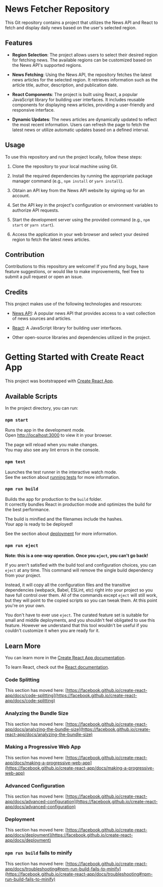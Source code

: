 # News Fetcher Repository

This Git repository contains a project that utilizes the News API and React to fetch and display daily news based on the user's selected region.

## Features

- **Region Selection**: The project allows users to select their desired region for fetching news. The available regions can be customized based on the News API's supported regions.

- **News Fetching**: Using the News API, the repository fetches the latest news articles for the selected region. It retrieves information such as the article title, author, description, and publication date.

- **React Components**: The project is built using React, a popular JavaScript library for building user interfaces. It includes reusable components for displaying news articles, providing a user-friendly and responsive interface.

- **Dynamic Updates**: The news articles are dynamically updated to reflect the most recent information. Users can refresh the page to fetch the latest news or utilize automatic updates based on a defined interval.

## Usage

To use this repository and run the project locally, follow these steps:

1. Clone the repository to your local machine using Git.

2. Install the required dependencies by running the appropriate package manager command (e.g., `npm install` or `yarn install`).

3. Obtain an API key from the News API website by signing up for an account.

4. Set the API key in the project's configuration or environment variables to authorize API requests.

5. Start the development server using the provided command (e.g., `npm start` or `yarn start`).

6. Access the application in your web browser and select your desired region to fetch the latest news articles.

## Contribution

Contributions to this repository are welcome! If you find any bugs, have feature suggestions, or would like to make improvements, feel free to submit a pull request or open an issue.

## Credits

This project makes use of the following technologies and resources:

- [News API](https://newsapi.org/): A popular news API that provides access to a vast collection of news sources and articles.

- [React](https://reactjs.org/): A JavaScript library for building user interfaces.

- Other open-source libraries and dependencies utilized in the project.




# Getting Started with Create React App

This project was bootstrapped with [Create React App](https://github.com/facebook/create-react-app).

## Available Scripts

In the project directory, you can run:

### `npm start`

Runs the app in the development mode.\
Open [http://localhost:3000](http://localhost:3000) to view it in your browser.

The page will reload when you make changes.\
You may also see any lint errors in the console.

### `npm test`

Launches the test runner in the interactive watch mode.\
See the section about [running tests](https://facebook.github.io/create-react-app/docs/running-tests) for more information.

### `npm run build`

Builds the app for production to the `build` folder.\
It correctly bundles React in production mode and optimizes the build for the best performance.

The build is minified and the filenames include the hashes.\
Your app is ready to be deployed!

See the section about [deployment](https://facebook.github.io/create-react-app/docs/deployment) for more information.

### `npm run eject`

**Note: this is a one-way operation. Once you `eject`, you can't go back!**

If you aren't satisfied with the build tool and configuration choices, you can `eject` at any time. This command will remove the single build dependency from your project.

Instead, it will copy all the configuration files and the transitive dependencies (webpack, Babel, ESLint, etc) right into your project so you have full control over them. All of the commands except `eject` will still work, but they will point to the copied scripts so you can tweak them. At this point you're on your own.

You don't have to ever use `eject`. The curated feature set is suitable for small and middle deployments, and you shouldn't feel obligated to use this feature. However we understand that this tool wouldn't be useful if you couldn't customize it when you are ready for it.

## Learn More

You can learn more in the [Create React App documentation](https://facebook.github.io/create-react-app/docs/getting-started).

To learn React, check out the [React documentation](https://reactjs.org/).

### Code Splitting

This section has moved here: [https://facebook.github.io/create-react-app/docs/code-splitting](https://facebook.github.io/create-react-app/docs/code-splitting)

### Analyzing the Bundle Size

This section has moved here: [https://facebook.github.io/create-react-app/docs/analyzing-the-bundle-size](https://facebook.github.io/create-react-app/docs/analyzing-the-bundle-size)

### Making a Progressive Web App

This section has moved here: [https://facebook.github.io/create-react-app/docs/making-a-progressive-web-app](https://facebook.github.io/create-react-app/docs/making-a-progressive-web-app)

### Advanced Configuration

This section has moved here: [https://facebook.github.io/create-react-app/docs/advanced-configuration](https://facebook.github.io/create-react-app/docs/advanced-configuration)

### Deployment

This section has moved here: [https://facebook.github.io/create-react-app/docs/deployment](https://facebook.github.io/create-react-app/docs/deployment)

### `npm run build` fails to minify

This section has moved here: [https://facebook.github.io/create-react-app/docs/troubleshooting#npm-run-build-fails-to-minify](https://facebook.github.io/create-react-app/docs/troubleshooting#npm-run-build-fails-to-minify)
